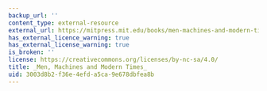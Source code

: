 ```yaml
---
backup_url: ''
content_type: external-resource
external_url: https://mitpress.mit.edu/books/men-machines-and-modern-times-50th-anniversary-edition
has_external_licence_warning: true
has_external_license_warning: true
is_broken: ''
license: https://creativecommons.org/licenses/by-nc-sa/4.0/
title: _Men, Machines and Modern Times_
uid: 3003d8b2-f36e-4efd-a5ca-9e678dbfea8b
---
```

